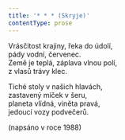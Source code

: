```yaml
---
title: '* * * (Skryje)'
contentType: prose
---
```


<section>

Vrásčitost krajiny, řeka do údolí,  
pády vodní, červenec.  
Země je teplá, záplava vlnou polí,  
z vlasů trávy klec.

Tiché stoly v našich hlavách,  
zastavený míček v šeru,  
planeta vlídná, viněta pravá,  
jedoucí vozy podvečerů.

(napsáno v roce 1988)

</section>
